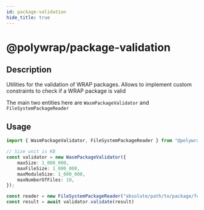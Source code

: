 ```yaml
---
id: package-validation
hide_title: true
---
```


# @polywrap/package-validation

## Description 

Utilities for the validation of WRAP packages. Allows to implement custom constraints to
check if a WRAP package is valid

The main two entities here are `WasmPackageValidator` and `FileSystemPackageReader`

## Usage

```typescript
import { WasmPackageValidator, FileSystemPackageReader } from "@polywrap/package-validation"

// Size unit is KB
const validator = new WasmPackageValidator({
    maxSize: 1_000_000,
    maxFileSize: 1_000_000,
    maxModuleSize: 1_000_000,
    maxNumberOfFiles: 10,
});

const reader = new FileSystemPackageReader("absolute/path/to/package/folder")
const result = await validator.validate(result)
```
